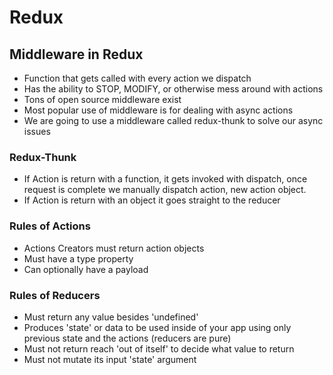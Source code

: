 # Redux

## Middleware in Redux

- Function that gets called with every action we dispatch
- Has the ability to STOP, MODIFY, or otherwise mess around with actions
- Tons of open source middleware exist
- Most popular use of middleware is for dealing with async actions
- We are going to use a middleware called redux-thunk to solve our async issues

### Redux-Thunk

- If Action is return with a function, it gets invoked with dispatch, once request is complete we manually dispatch action, new action object.
- If Action is return with an object it goes straight to the reducer

### Rules of Actions

- Actions Creators must return action objects
- Must have a type property
- Can optionally have a payload

### Rules of Reducers

- Must return any value besides 'undefined'
- Produces 'state' or data to be used inside of your app using only previous state and the actions (reducers are pure)
- Must not return reach 'out of itself' to decide what value to return
- Must not mutate its input 'state' argument
